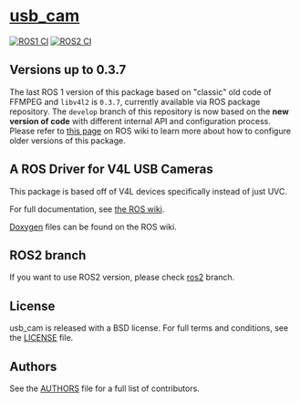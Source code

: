 # [usb_cam](http://wiki.ros.org/usb_cam)
[![ROS1 CI](https://github.com/ros-drivers/usb_cam/actions/workflows/main.yml/badge.svg)](https://github.com/ros-drivers/usb_cam/actions/workflows/main.yml)
[![ROS2 CI](https://github.com/ros-drivers/usb_cam/actions/workflows/build_test.yml/badge.svg)](https://github.com/ros-drivers/usb_cam/actions/workflows/build_test.yml)

## Versions up to 0.3.7
The last ROS 1 version of this package based on "classic" old code of FFMPEG and `libv4l2` is `0.3.7`, currently available via ROS package repository. The `develop` branch of this repository is now based on the **new version of code** with different internal API and configuration process. Please refer to [this page](http://wiki.ros.org/usb_cam/Old%20Versions) on ROS wiki to learn more about how to configure older versions of this package.

## A ROS Driver for V4L USB Cameras

This package is based off of V4L devices specifically instead of just UVC.

For full documentation, see [the ROS wiki](http://ros.org/wiki/usb_cam).

[Doxygen](http://docs.ros.org/indigo/api/usb_cam/html/) files can be found on the ROS wiki.

## ROS2 branch

If you want to use ROS2 version,
please check [ros2](https://github.com/ros-drivers/usb_cam/tree/ros2) branch.

## License

usb\_cam is released with a BSD license. For full terms and conditions, see the [LICENSE](LICENSE) file.

## Authors

See the [AUTHORS](AUTHORS.md) file for a full list of contributors.
